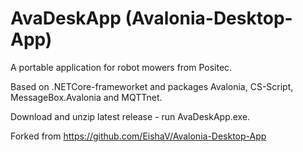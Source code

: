 # AvaDeskApp (Avalonia-Desktop-App)
A portable application for robot mowers from Positec.

Based on .NETCore-frameworket and packages Avalonia, CS-Script, MessageBox.Avalonia and MQTTnet.

Download and unzip latest release - run AvaDeskApp.exe.

Forked from https://github.com/EishaV/Avalonia-Desktop-App
